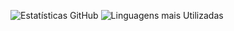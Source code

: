 ![Estatísticas GitHub](https://github-readme-stats.vercel.app/api?username=Nitidez&show_icons=true&theme=tokyonight&count_private=true&locale=pt-BR)
![Linguagens mais Utilizadas](https://github-readme-stats.vercel.app/api/top-langs/?username=Nitidez&theme=tokyonight&locale=pt-BR)
